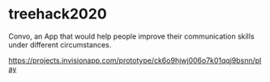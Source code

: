 # treehack2020
Convo, an App that would help people improve their communication skills under different circumstances.

https://projects.invisionapp.com/prototype/ck6o9hjwj006o7k01qqj9bsnn/play
